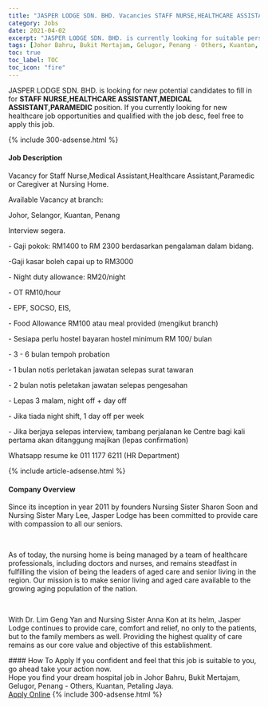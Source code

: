 ```yaml
---
title: "JASPER LODGE SDN. BHD. Vacancies STAFF NURSE,HEALTHCARE ASSISTANT,MEDICAL ASSISTANT,PARAMEDIC" 
category: Jobs 
date: 2021-04-02 
excerpt: "JASPER LODGE SDN. BHD. is currently looking for suitable person to fill in the STAFF NURSE,HEALTHCARE ASSISTANT,MEDICAL ASSISTANT,PARAMEDIC which positioned at Johor Bahru, Bukit Mertajam, Gelugor, Penang - Others, Kuantan, Petaling Jaya" 
tags: [Johor Bahru, Bukit Mertajam, Gelugor, Penang - Others, Kuantan, Petaling Jaya] 
toc: true 
toc_label: TOC 
toc_icon: "fire" 
--- 
```


<p>JASPER LODGE SDN. BHD. is looking for new potential candidates to fill in for <b>STAFF NURSE,HEALTHCARE ASSISTANT,MEDICAL ASSISTANT,PARAMEDIC</b> position. If you currently looking for new healthcare job opportunities and qualified with the job desc, feel free to apply this job.
</p>{% include 300-adsense.html %} 
<div><div><h4>Job Description</h4></div><div><div><span><div><p>Vacancy for Staff Nurse,Medical Assistant,Healthcare Assistant,Paramedic or Caregiver at Nursing Home.</p><p>Available Vacancy at branch:</p><p>Johor, Selangor, Kuantan, Penang</p><p>Interview segera.</p><p>- Gaji pokok: RM1400 to RM 2300 berdasarkan pengalaman dalam bidang.</p><p>-Gaji kasar boleh capai up to RM3000</p><p>- Night duty allowance: RM20/night</p><p>- OT RM10/hour</p><p>- EPF, SOCSO, EIS,</p><p>- Food Allowance RM100 atau meal provided (mengikut branch)</p><p>- Sesiapa perlu hostel bayaran hostel minimum RM 100/ bulan</p><p>- 3 - 6 bulan tempoh probation</p><p>- 1 bulan notis perletakan jawatan selepas surat tawaran</p><p>- 2 bulan notis peletakan jawatan selepas pengesahan</p><p>- Lepas 3 malam, night off + day off</p><p>- Jika tiada night shift, 1 day off per week</p><p>- Jika berjaya selepas interview, tambang perjalanan ke Centre bagi kali pertama akan ditanggung majikan (lepas confirmation)</p><p>Whatsapp resume ke 011 1177 6211 (HR Department)</p></div></span></div></div></div> 
{% include article-adsense.html %} 
<div><div><h4>Company Overview</h4></div><div><div><span><div><p>Since its inception in year 2011 by founders Nursing Sister Sharon Soon and Nursing Sister Mary Lee, Jasper Lodge has been committed to provide care with compassion to all our seniors.</p><p>&#8203;</p><p>As of today, the nursing home is being managed by a team of healthcare professionals, including doctors and nurses, and remains steadfast in fulfilling the vision of being the leaders of aged care and senior living in the region. Our mission is to make senior living and aged care available to the growing aging population of the nation.</p><p>&#8203;</p><p>With Dr. Lim Geng Yan and Nursing Sister Anna Kon at its helm, Jasper Lodge continues to provide care, comfort and relief, no only to the patients, but to the family members as well. Providing the highest quality of care remains as our core value and objective of this establishment.</p></div></span></div></div></div> 
#### How To Apply 
If you confident and feel that this job is suitable to you, go ahead take your action now. <br/> 
Hope you find your dream hospital job in Johor Bahru, Bukit Mertajam, Gelugor, Penang - Others, Kuantan, Petaling Jaya. <br/> 
<a href="https://www.jobstreet.com.my/en/job/staff-nurse-healthcare-assistant-medical-assistant-paramedic-4524785?jobId=jobstreet-my-job-4524785" class="btn btn--warning" target="_blank" rel="nofollow noopenner">Apply Online</a> 
{% include 300-adsense.html %} 